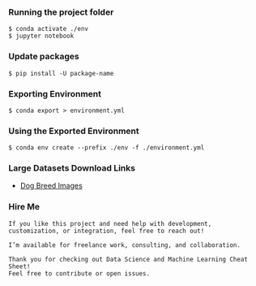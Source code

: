 ### Running the project folder
```
$ conda activate ./env
$ jupyter notebook
```

### Update packages
```
$ pip install -U package-name
```

### Exporting Environment
```
$ conda export > environment.yml
```

### Using the Exported Environment
```
$ conda env create --prefix ./env -f ./environment.yml
```

### Large Datasets Download Links
- [Dog Breed Images](https://www.dropbox.com/s/9kjr0ui9qbodfao/dog-breed-identification.zip?dl=0)

### Hire Me
```
If you like this project and need help with development, customization, or integration, feel free to reach out!

I’m available for freelance work, consulting, and collaboration.

Thank you for checking out Data Science and Machine Learning Cheat Sheet!
Feel free to contribute or open issues.
```
